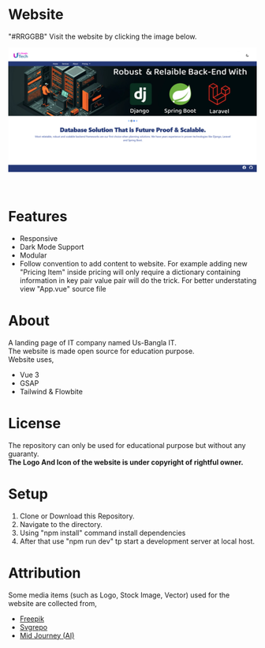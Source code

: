 # Website
"#RRGGBB" Visit the website by clicking the image below.

[<img src="public/thumb.jpg">](https://usbanglatech.com/) 
<br>

<br>

# Features
<ul>
    <li>Responsive </li>
    <li>Dark Mode Support</li>
    <li>Modular </li>
    <li>Follow convention to add content to website. For example adding new "Pricing Item" inside pricing will only require a dictionary containing information in key pair value pair will do the trick. For better understating view "App.vue" source file </li>

</ul>


# About
A landing page of IT company named Us-Bangla IT.<br>
The website is made open source for education purpose.<br>
Website uses, 

<ul>
    <li> Vue 3 </li>
    <li> GSAP </li>
    <li> Tailwind & Flowbite </li>
</ul>



# License
The repository can only be used for educational purpose but without any guaranty. 
<br>
<strong> The Logo And Icon of the website is under copyright of rightful owner. </strong> 


# Setup
<ol>
    <li> Clone or Download this Repository. </li>
    <li> Navigate to the directory. </li>
    <li> Using "npm install" command install dependencies</li>
    <li> After that use "npm run dev" tp start a development server at local host. </li>
</ol>



# Attribution
Some media items (such as Logo, Stock Image, Vector) used for the website are collected from,
<ul>
<li><a href="https://www.freepik.com/">Freepik</a>  </li>

<li><a href="https://www.svgrepo.com/">Svgrepo</a>  </li>

<li><a href="https://midjourney.com/">Mid Journey (AI)</a>  </li>

</ul>
